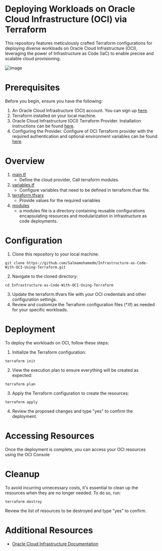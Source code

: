 # Deploying Workloads on Oracle Cloud Infrastructure (OCI) via Terraform 
This repository features meticulously crafted Terraform configurations for deploying diverse workloads on Oracle Cloud Infrastructure (OCI), leveraging the power of Infrastructure as Code (IaC) to enable precise and scalable cloud provisioning.

![image](https://github.com/Salmamohamedm/Infrastructure-as-Code-With-OCI-Using-Terraform/assets/109488469/8f39feb9-f972-41f7-a7c7-74cc72a987f7)
# Prerequisites
Before you begin, ensure you have the following:
1. An Oracle Cloud Infrastructure (OCI) account. You can sign up [here](https://www.oracle.com/cloud/sign-in.html).
2. Terraform installed on your local machine.
3. Oracle Cloud Infrastructure (OCI) Terraform Provider. Installation instructions can be found [here](https://registry.terraform.io/providers/oracle/oci/latest/docs).
4. Configuring the Provider. Configure of OCI Terraform provider with the required authentication and optional environment variables
   can be found [here](https://docs.oracle.com/en-us/iaas/Content/API/SDKDocs/terraformproviderconfiguration.htm).

# Overview
1. [main.tf](main.tf)
   - Define the cloud provider, Call terraform modules.
2. [variables.tf](variables.tf)
    -  Configure variables that need to be defined in terraform.tfvar file.
3.   [terraform.tfvars](terraform.tfvars)
     - Provide values for the required variables
4. [modules](modules)
    - a modules file is a directory containing reusable configurations encapsulating resources and modularization in infrastructure as code deployments.


# Configuration
1. Clone this repository to your local machine:

```
git clone https://github.com/Salmamohamedm/Infrastructure-as-Code-With-OCI-Using-Terraform.git
```
2. Navigate to the cloned directory:
```
cd Infrastructure-as-Code-With-OCI-Using-Terraform
```
3. Update the terraform.tfvars file with your OCI credentials and other configuration settings.
4. Review and customize the Terraform configuration files (*.tf) as needed for your specific workloads.

# Deployment
To deploy the workloads on OCI, follow these steps:
1. Initialize the Terraform configuration:
```
terraform init
```
2. View the execution plan to ensure everything will be created as expected:
```
terraform plan
```
3. Apply the Terraform configuration to create the resources:
```
terraform apply
```
4. Review the proposed changes and type "yes" to confirm the deployment.

# Accessing Resources
Once the deployment is complete, you can access your OCI resources using the OCI Console

# Cleanup
To avoid incurring unnecessary costs, it's essential to clean up the resources when they are no longer needed. To do so, run:
```
terraform destroy
```
Review the list of resources to be destroyed and type "yes" to confirm.

# Additional Resources
- [Oracle Cloud Infrastructure Documentation](https://docs.oracle.com/en-us/iaas/Content/services.htm)






